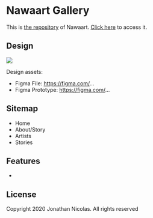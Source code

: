 # Nawaart Gallery

This is [the repository](https://github.com/jobegood49/nawaart) of Nawaart. [Click here](https://nawaart.jonathannicolas.dev) to access it.

## Design

![](assets/design.jpg)

Design assets:

- Figma File: https://figma.com/...
- Figma Prototype: https://figma.com/...

## Sitemap

- Home
- About/Story
- Artists
- Stories

## Features

-

## License

Copyright 2020 Jonathan Nicolas. All rights reserved
